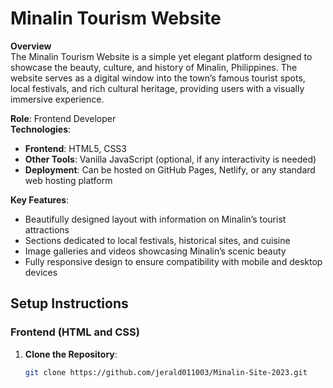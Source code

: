 # Minalin Tourism Website

**Overview**  
The Minalin Tourism Website is a simple yet elegant platform designed to showcase the beauty, culture, and history of Minalin, Philippines. The website serves as a digital window into the town’s famous tourist spots, local festivals, and rich cultural heritage, providing users with a visually immersive experience.

**Role**: Frontend Developer  
**Technologies**:  
- **Frontend**: HTML5, CSS3  
- **Other Tools**: Vanilla JavaScript (optional, if any interactivity is needed)  
- **Deployment**: Can be hosted on GitHub Pages, Netlify, or any standard web hosting platform

**Key Features**:  
- Beautifully designed layout with information on Minalin’s tourist attractions  
- Sections dedicated to local festivals, historical sites, and cuisine  
- Image galleries and videos showcasing Minalin’s scenic beauty  
- Fully responsive design to ensure compatibility with mobile and desktop devices  

## Setup Instructions

### Frontend (HTML and CSS)

1. **Clone the Repository**:
   ```bash
   git clone https://github.com/jerald011003/Minalin-Site-2023.git
